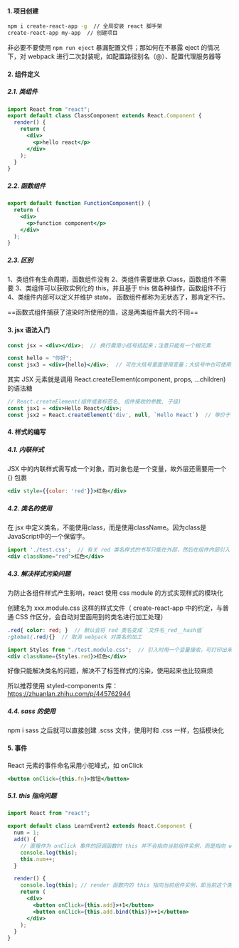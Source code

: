 #### 1. 项目创建

```bash
npm i create-react-app -g  // 全局安装 react 脚手架
create-react-app my-app  // 创建项目
```

非必要不要使用 `npm run eject` 暴漏配置文件；那如何在不暴露 eject 的情况下，对 webpack 进行二次封装呢，如配置路径别名（@）、配置代理服务器等



#### 2. 组件定义

##### 2.1. 类组件

```jsx
import React from "react";
export default class ClassComponent extends React.Component {
  render() {
    return (
      <div>
        <p>hello react</p>
      </div>
    );
  }
}
```

##### 2.2. 函数组件

```jsx
export default function FunctionComponent() {
  return (
    <div>
      <p>function component</p>
    </div>
  );
}
```

##### 2.3. 区别

1、类组件有生命周期，函数组件没有
2、类组件需要继承 Class，函数组件不需要
3、类组件可以获取实例化的 this，并且基于 this 做各种操作，函数组件不行
4、类组件内部可以定义并维护 state， 函数组件都称为无状态了，那肯定不行。

==函数式组件捕获了渲染时所使用的值，这是两类组件最大的不同==



#### 3. jsx 语法入门

```jsx
const jsx = <div></div>;  // 换行需用小括号括起来；注意只能有一个根元素

const hello = "你好";
const jsx3 = <div>{hello}</div>;  // 可在大括号里面使用变量；大括号中也可使用表达式，如三元运算等
```

其实 JSX 元素就是调用 React.createElement(component, props, ...children) 的语法糖

```jsx
// React.createElement(组件或者标签名, 组件接收的参数, 子级)
const jsx1 = <div>Hello React</div>;
const jsx2 = React.createElement('div', null, `Hello React`)  // 等价于 jsx1
```



#### 4. 样式的编写

##### 4.1. 内联样式

JSX 中的内联样式需写成一个对象，而对象也是一个变量，故外层还需要用一个 {} 包裹

```jsx
<div style={{color: 'red'}}>红色</div>
```

##### 4.2. 类名的使用

在 jsx 中定义类名，不能使用class，而是使用className。因为class是JavaScript中的一个保留字。

```jsx
import './test.css';  // 有关 red 类名样式的书写只能在外部，然后在组件内部引入
<div className="red">红色</div>
```

##### 4.3. 解决样式污染问题

为防止各组件样式产生影响，react 使用 css module 的方式实现样式的模块化

创建名为 xxx.module.css 这样的样式文件（ create-react-app 中的约定，与普通 CSS 作区分，会自动对里面用到的类名进行加工处理）

```scss
.red{ color: red; }  // 默认会将 red 类名变成 `文件名_red__hash值`
:global(.red){}  // 取消 webpack 对类名的加工
```

```jsx
import Styles from "./test.module.css";  // 引入时用一个变量接收，可打印出来看看
<div className={Styles.red}>红色</div>
```

好像只能解决类名的问题，解决不了标签样式的污染，使用起来也比较麻烦

所以推荐使用 styled-components 库：https://zhuanlan.zhihu.com/p/445762944

##### 4.4. sass 的使用

npm i sass 之后就可以直接创建 .scss 文件，使用时和 .css 一样，包括模块化



#### 5. 事件

React 元素的事件命名采用小驼峰式，如 onClick 

```jsx
<button onClick={this.fn}>按钮</button>
```

##### 5.1. this 指向问题

```jsx
import React from "react";

export default class LearnEvent2 extends React.Component {
  num = 1;
  add() {
    // 直接作为 onClick 事件的回调函数时 this 并不会指向当前组件实例，而是指向 window ，在严格模式下则为 undefined；所以调用时需使用 bind 改变 this 的指向
    console.log(this);
    this.num++;
  }

  render() {
    console.log(this); // render 函数内的 this 指向当前组件实例，即当前这个类实例
    return (
      <div>
        <button onClick={this.add}>+1</button>
        <button onClick={this.add.bind(this)}>+1</button>
      </div>
    );
  }
}
```

















































